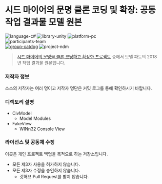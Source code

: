# 시드 마이어의 문명 클론 코딩 및 확장: 공동 작업 결과물 모델 원본

![language-c#][language-c#]
![library-unity][library-unity]
![platform-pc][platform-pc]
<br>
![participants-team][participants-team]
<br>
[![group-catdog][catdog-image]][catdog-url]
![project-ndm][project-ndm]

> [시드 마이어의 문명을 클론 코딩하고 확장한 프로젝트](https://github.com/nestiank/extended-civilization-refactoring) 중에서 모델 파트의 2018년 작업 결과물 원본입니다.

### 저작자 정보

소스의 저작자는 여러 명이고 저작자 명단은 커밋 로그를 통해 확인하시기 바랍니다.

### 디렉토리 설명

  * CivModel
    * Model Modules
  * FakeView
    * WINn32 Console View

### 라이선스 및 공동체 수정

이곳은 개인 프로젝트 백업을 목적으로 하는 저장소입니다.

  * 모든 제3자 사용을 허가하지 않습니다.
  * 모든 제3자 수정을 승인하지 않습니다.
    * 깃허브 Pull Request를 받지 않습니다.

<!-- Image definitions -->
[catdog-image]: https://img.shields.io/badge/Group-CAT&DOG-red
[catdog-url]: https://catdog.korea.ac.kr
[project-ndm]: https://img.shields.io/badge/Project-Nexon%20Dream%20Makers-00355f
[language-c#]: https://img.shields.io/badge/Language-C%23-orange
[library-unity]: https://img.shields.io/badge/Library-Unity-green
[platform-pc]: https://img.shields.io/badge/Platform-PC-yellowgreen
[participants-team]: https://img.shields.io/badge/Participants-Team%20Project-7aa3cc

